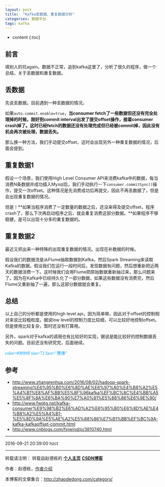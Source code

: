 ```yaml
---
layout: post
title:  "Kafka丢数据、重复数据分析"
categories: 数据平台
tags: kafka
---
```


* content
{:toc}

## 前言

填别人的坑again。数据不正常，追到kafka这里了，分析了很久的程序，做一个总结，关于丢数据和重复数据。




## 丢数据

先说丢数据。目前遇到一种丢数据的情况。

如果`auto.commit.enable=true`，**当consumer fetch了一些数据但还没有完全处理掉的时候，刚好到commit interval出发了提交offset操作，接着consumer crash掉了。这时已经fetch的数据还没有处理完成但已经被commit掉，因此没有机会再次被处理，数据丢失。**

那么换一种方法，我们手动提交offset，这时会出现另外一种重复数据的情况，后面会提到。


## 重复数据1

假设一个场景，我们使用High Level Consumer API来消费kafka中的数据，每当消费N条数据并成功插入Mysql后，我们手动执行一下`consumer.commitSync()`操作，提交一次offset。这种情况是先消费成功后再提交，因此不再丢数据了，但是会出现重复数据的情况。

但是！**如果当程序消费了一定数量的数据之后，还没来得及提交offset，程序crash了，那么下次再启动程序之后，就会重复消费这部分数据。**如果程序不够稳健，是可以出现十分多的重复数据的。

## 重复数据2

最近又抓出来一种特殊的出现重复数据的情况。出现在补数据的时候。

假设我们的数据流是从Flume抽取数据到Kafka，然后Spark Streaming来读取Kafka的数据。假设我们在运行一段时间后，发现数据有问题，然后想重新把近两天的数据消费一下。这时候我们会用Flume把原始数据重新抽过来，那么问题来了。因为在Kafka中已经持久化了一部分数据，如果这些数据没有消费完，然后Flume又重新抽了一遍，那么这部分数据就会重复。


## 总结

以上自己的分析都是使用的high level api，因为简单嘛，因此对于offset的控制相对来说比较粗粒度。据说low level的控制力度比较细，可以比较好地控制offset。但是使用比较复杂，暂时还没有打算用。

另外，spark对于kafka的调用也有比较好的实现，据说是能比较好的控制数据丢失的问题。目前还没有研究完，后面继续。

<font color=#0099ff face="黑体">color=#0099ff size=72 face="黑体"</font>

## 参考

- http://www.zhangrenhua.com/2016/08/02/hadoop-spark-streaming%E6%95%B0%E6%8D%AE%E6%97%A0%E4%B8%A2%E5%A4%B1%E8%AF%BB%E5%8F%96kafka%EF%BC%8C%E4%BB%A5%E5%8F%8A%E6%BA%90%E7%A0%81%E5%88%86%E6%9E%90/
- http://www.fwqtg.net/kafka-consumer%E9%98%B2%E6%AD%A2%E6%95%B0%E6%8D%AE%E4%B8%A2%E5%A4%B1-%E5%8D%9A%E5%AE%A2%E5%88%86%E7%B1%BB%EF%BC%9A-kafka-kafkaoffset-commit.html
- http://www.cnblogs.com/fxjwind/p/3810740.html

***
2016-09-21 20:39:00 hzct

***

转载请注明： 转载自赵德栋的 [**个人主页**](http://zhaodedong.com) [**CSDN博客**](http://zhaodedong.com)

作者：赵德栋，[作者介绍](http://zhaodedong.com/about/) 

本博客的文章集合：http://zhaodedong.com/category/